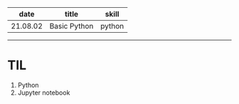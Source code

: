 |   date   |    title     | skill  |
| :------: | :----------: | :----: |
| 21.08.02 | Basic Python | python |

---

# TIL

1. Python
2. Jupyter notebook
